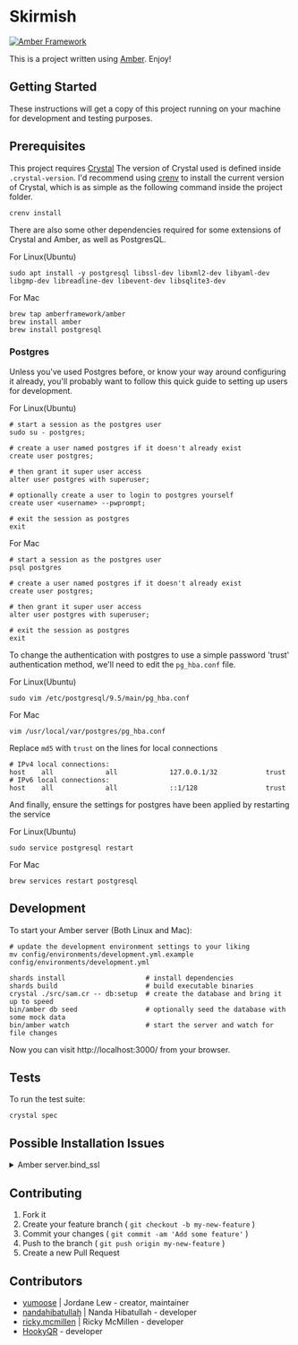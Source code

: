 # Skirmish

[![Amber Framework](https://img.shields.io/badge/using-amber_framework-orange.svg)](https://amberframework.org)

This is a project written using [Amber](https://amberframework.org). Enjoy!

## Getting Started

These instructions will get a copy of this project running on your machine for development and testing purposes.

## Prerequisites

This project requires [Crystal](https://crystal-lang.org/)
The version of Crystal used is defined inside `.crystal-version`.
I'd recommend using [crenv](https://github.com/pine/crenv) to install the current version of Crystal, which is as simple as the following command inside the project folder.
```shell
crenv install
```

There are also some other dependencies required for some extensions of Crystal and Amber, as well as PostgresQL.

For Linux(Ubuntu)
```shell
sudo apt install -y postgresql libssl-dev libxml2-dev libyaml-dev libgmp-dev libreadline-dev libevent-dev libsqlite3-dev
```

For Mac
```shell
brew tap amberframework/amber
brew install amber
brew install postgresql
```

### Postgres
Unless you've used Postgres before, or know your way around configuring it already, you'll probably want to follow this quick guide to setting up users for development.

For Linux(Ubuntu)
```shell
# start a session as the postgres user
sudo su - postgres;

# create a user named postgres if it doesn't already exist
create user postgres;

# then grant it super user access
alter user postgres with superuser;

# optionally create a user to login to postgres yourself
create user <username> --pwprompt;

# exit the session as postgres
exit
```

For Mac
```shell
# start a session as the postgres user
psql postgres

# create a user named postgres if it doesn't already exist
create user postgres;

# then grant it super user access
alter user postgres with superuser;

# exit the session as postgres
exit
```

To change the authentication with postgres to use a simple password 'trust' authentication method, we'll need to edit the `pg_hba.conf` file.

For Linux(Ubuntu)
```shell
sudo vim /etc/postgresql/9.5/main/pg_hba.conf
```
For Mac
```shell
vim /usr/local/var/postgres/pg_hba.conf
```
Replace `md5` with `trust` on the lines for local connections
```shell
# IPv4 local connections:
host    all             all             127.0.0.1/32            trust
# IPv6 local connections:
host    all             all             ::1/128                 trust
```

And finally, ensure the settings for postgres have been applied by restarting the service

For Linux(Ubuntu)
```shell
sudo service postgresql restart
```
For Mac
```shell
brew services restart postgresql
```

## Development

To start your Amber server (Both Linux and Mac):

```shell
# update the development environment settings to your liking
mv config/environments/development.yml.example config/environments/development.yml

shards install                    # install dependencies
shards build                      # build executable binaries
crystal ./src/sam.cr -- db:setup  # create the database and bring it up to speed
bin/amber db seed                 # optionally seed the database with some mock data
bin/amber watch                   # start the server and watch for file changes
```

Now you can visit http://localhost:3000/ from your browser.

## Tests

To run the test suite:

```shell
crystal spec
```

## Possible Installation Issues
<details><summary>Amber server.bind_ssl</summary>

Some setups are hitting undefined `bind_ssl` method errors within Amber itself. The good news is that we don't actually need it.

```crystal
Error in src/skirmish.cr:3: instantiating 'Amber::Server:Class#start()'

Amber::Server.start
              ^~~~~

in lib/amber/src/amber/server/server.cr:17: instantiating 'Amber::Server#run()'

      instance.run
               ^~~

in lib/amber/src/amber/server/server.cr:50: instantiating 'start()'

        start
        ^~~~~

in lib/amber/src/amber/server/server.cr:62: undefined method 'bind_ssl' for HTTP::Server

        server.bind_ssl Amber.settings.host, Amber.settings.port, ssl_config, settings.port_reuse
               ^~~~~~~~

Rerun with --error-trace to show a complete error trace.
```

### Resolution
Open the breaking file `/skirmish/lib/amber/src/amber/server/server.cr`

And comment out lines 60-63 and 65
```crystal
#  if ssl_enabled?
#    ssl_config = Amber::SSL.new(settings.ssl_key_file.not_nil!, settings.ssl_cert_file.not_nil!).generate_tls
#    server.bind_ssl Amber.settings.host, Amber.settings.port, ssl_config, settings.port_reuse
#  else
    server.bind_tcp Amber.settings.host, Amber.settings.port, settings.port_reuse
#  end
```
</details>


## Contributing

1. Fork it
2. Create your feature branch ( `git checkout -b my-new-feature` )
3. Commit your changes ( `git commit -am 'Add some feature'` )
4. Push to the branch ( `git push origin my-new-feature` )
5. Create a new Pull Request

## Contributors

- [yumoose](https://gitlab.com/yumoose) | Jordane Lew - creator, maintainer
- [nandahibatullah](https://gitlab.com/nandahibatullah) | Nanda Hibatullah - developer
- [ricky.mcmillen](https://gitlab.com/ricky.mcmillen) | Ricky McMillen - developer
- [HookyQR](https://github.com/HookyQR) - developer
